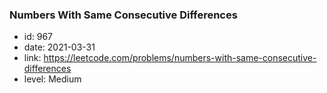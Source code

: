 ### Numbers With Same Consecutive Differences

* id: 967
* date: 2021-03-31
* link: https://leetcode.com/problems/numbers-with-same-consecutive-differences
* level: Medium
